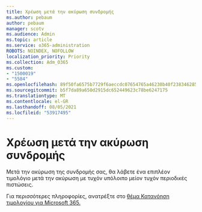 ```yaml
---
title: Χρέωση μετά την ακύρωση συνδρομής
ms.author: pebaum
author: pebaum
manager: scotv
ms.audience: Admin
ms.topic: article
ms.service: o365-administration
ROBOTS: NOINDEX, NOFOLLOW
localization_priority: Priority
ms.collection: Adm_O365
ms.custom:
- "1500019"
- "5584"
ms.openlocfilehash: 89f50fa6575b7729f6aeccdc07654765a46230b40f238346285acfa9431138e0
ms.sourcegitcommit: b5f7da89a650d2915dc652449623c78be6247175
ms.translationtype: MT
ms.contentlocale: el-GR
ms.lasthandoff: 08/05/2021
ms.locfileid: "53917495"
---
```

# <a name="billed-after-canceling-subscription"></a>Χρέωση μετά την ακύρωση συνδρομής

Μετά την ακύρωση της συνδρομής σας, θα λάβετε ένα επιπλέον τιμολόγιο μετά την ακύρωση με τυχόν υπόλοιπο μείον τυχόν περιοδικές πιστώσεις.

Για περισσότερες πληροφορίες, ανατρέξτε στο [θέμα Κατανόηση τιμολογίου για Microsoft 365.](https://docs.microsoft.com/microsoft-365/commerce/billing-and-payments/understand-your-invoice2)
